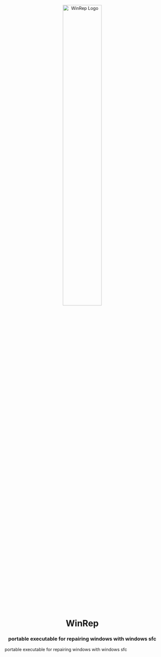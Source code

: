 <p align="center">
  <img src="https://raw.githubusercontent.com/Hope-IT-Works/WinRep/main/resources/logo/WinRep-Logo_2048x2048.png" alt="WinRep Logo" style="width: 50%"/>
</p>
<h1 align="center">WinRep</h1>
<h3 align="center">portable executable for repairing windows with windows sfc</h3>
portable executable for repairing windows with windows sfc
